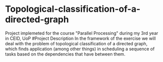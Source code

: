 # Topological-classification-of-a-directed-graph
Project implemeted for the course "Parallel Processing" during my 3rd year in CEID, UoP
#Project Description
In the framework of the exercise we will deal with the problem of topological classification of a directed graph, which finds application (among other things) in scheduling a sequence of tasks based on the dependencies that have between them.
